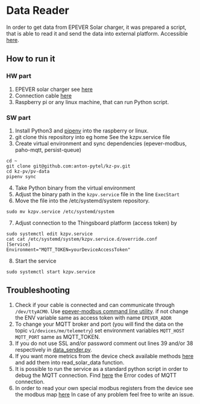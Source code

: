 # Data Reader

In order to get data from EPEVER Solar charger, it was prepared a 
script, that is able to read it and send the data into external platform.
Accessible [here](https://sense.camp/dashboard/dab20c20-6146-11ed-968b-252832edc0fa?publicId=a67eb480-6146-11ed-968b-252832edc0fa).

## How to run it

### HW part 
1. EPEVER solar charger see [here](https://ecoprodukt.sk/p/18274)
2. Connection cable [here](https://ecoprodukt.sk/p/67006-epsolar-usb-komunikacny-kabel-rs485-150u-8408) 
3. Raspberry pi or any linux machine, that can run Python script.

### SW part
1. Install Python3 and [pipenv](https://pypi.org/project/pipenv/) into the raspberry or linux. 
2. git clone this repository into eg home See the kzpv.service file
3. Create virtual environment and sync dependencies (epever-modbus, paho-mqtt, persist-queue)
```
cd ~
git clone git@github.com:anton-pytel/kz-pv.git
cd kz-pv/pv-data
pipenv sync
```
4. Take Python binary from the virtual environment
5. Adjust the binary path in the `kzpv.service` file in the line `ExecStart`
6. Move the file into the /etc/systemd/system repository.
```
sudo mv kzpv.service /etc/systemd/system
```
7. Adjust connection to the Thingsboard platform (access token) by
```
sudo systemctl edit kzpv.service
cat cat /etc/systemd/system/kzpv.service.d/override.conf
[Service]
Environment="MQTT_TOKEN=yourDeviceAccessToken"
```
8. Start the service
```
sudo systemctl start kzpv.service
```


## Troubleshooting

1. Check if your cable is connected and can communicate through  `/dev/ttyACM0`. 
  Use [epever-modbus command line utility](https://pypi.org/project/epevermodbus/). if not
  change the ENV variable same as access token with name `EPEVER_ADDR`
2. To change your MQTT broker and port (you will find the data on the topic
  `v1/devices/me/telemetry`) set environment variables `MQTT_HOST` `MQTT_PORT` same as MQTT_TOKEN.
3. If you do not use SSL and/or password comment out lines 39 and/or 38 respectively in [data_sender.py](data_sender.py). 
4. If you want more metrics from the device check available methods [here](https://github.com/rosswarren/epevermodbus/blob/main/epevermodbus/driver.py)
  and add them into read_solar_data function.
5. It is possible to run the service as a standard python script in order to debug the MQTT connection.
  Find [here](https://github.com/eclipse/paho.mqtt.python/blob/master/src/paho/mqtt/client.py#L157) the 
  Error codes of MQTT connection.
6. In order to read your own special modbus registers from the device see the modbus map 
   [here](https://www.aggsoft.com/serial-data-logger/tutorials/modbus-data-logging/epever-b-series.htm)
In case of any problem feel free to write an issue.